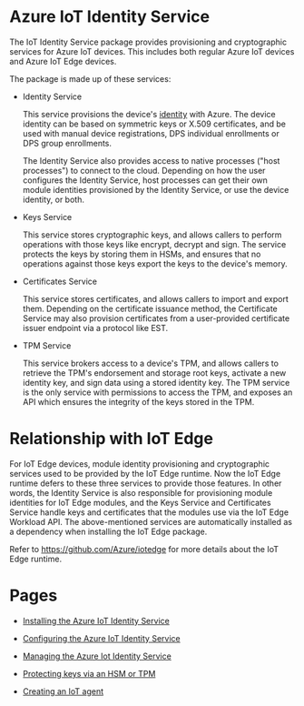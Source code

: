 # Azure IoT Identity Service

The IoT Identity Service package provides provisioning and cryptographic services for Azure IoT devices. This includes both regular Azure IoT devices and Azure IoT Edge devices.

The package is made up of these services:

- Identity Service

    This service provisions the device's [identity](https://docs.microsoft.com/azure/iot-hub/iot-hub-devguide-identity-registry) with Azure. The device identity can be based on symmetric keys or X.509 certificates, and be used with manual device registrations, DPS individual enrollments or DPS group enrollments.

    The Identity Service also provides access to native processes ("host processes") to connect to the cloud. Depending on how the user configures the Identity Service, host processes can get their own module identities provisioned by the Identity Service, or use the device identity, or both.

- Keys Service

    This service stores cryptographic keys, and allows callers to perform operations with those keys like encrypt, decrypt and sign. The service protects the keys by storing them in HSMs, and ensures that no operations against those keys export the keys to the device's memory.

- Certificates Service

    This service stores certificates, and allows callers to import and export them. Depending on the certificate issuance method, the Certificate Service may also provision certificates from a user-provided certificate issuer endpoint via a protocol like EST.

- TPM Service

    This service brokers access to a device's TPM, and allows callers to retrieve the TPM's endorsement and storage root keys, activate a new identity key, and sign data using a stored identity key. The TPM service is the only service with permissions to access the TPM, and exposes an API which ensures the integrity of the keys stored in the TPM.

# Relationship with IoT Edge

For IoT Edge devices, module identity provisioning and cryptographic services used to be provided by the IoT Edge runtime. Now the IoT Edge runtime defers to these three services to provide those features. In other words, the Identity Service is also responsible for provisioning module identities for IoT Edge modules, and the Keys Service and Certificates Service handle keys and certificates that the modules use via the IoT Edge Workload API. The above-mentioned services are automatically installed as a dependency when installing the IoT Edge package.

Refer to <https://github.com/Azure/iotedge> for more details about the IoT Edge runtime.


# Pages

- [Installing the Azure IoT Identity Service](installation.md)

- [Configuring the Azure IoT Identity Service](configuration.md)

- [Managing the Azure Iot Identity Service](aziotctl.md)

- [Protecting keys via an HSM or TPM](pkcs11/index.md)

- [Creating an IoT agent](develop-an-agent.md)
